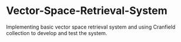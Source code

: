 # Vector-Space-Retrieval-System
Implementing basic vector space retrieval system and using Cranfield collection to develop and test the system.
